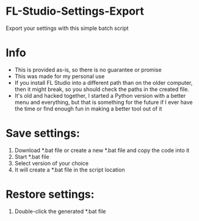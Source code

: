 # FL-Studio-Settings-Export
Export your settings with this simple batch script

# Info

* This is provided as-is, so there is no guarantee or promise
* This was made for my personal use
* If you install FL Studio into a different path than on the older computer, then it might break, so you should check the paths in the created file.
* It's old and hacked together, I started a Python version with a better menu and everything, but that is something for the future if I ever have the time or find enough fun in making a better tool out of it

# Save settings:
1. Download *.bat file or create a new *.bat file and copy the code into it
2. Start *.bat file
3. Select version of your choice
4. It will create a *.bat file in the script location

# Restore settings:
1. Double-click the generated *.bat file
